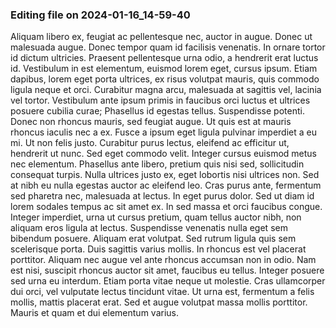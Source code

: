 

### Editing file on 2024-01-16_14-59-40

Aliquam libero ex, feugiat ac pellentesque nec, auctor in augue. Donec ut malesuada augue. Donec tempor quam id facilisis venenatis. In ornare tortor id dictum ultricies. Praesent pellentesque urna odio, a hendrerit erat luctus id. Vestibulum in est elementum, euismod lorem eget, cursus ipsum. Etiam dapibus, lorem eget porta ultrices, ex risus volutpat mauris, quis commodo ligula neque et orci. Curabitur magna arcu, malesuada at sagittis vel, lacinia vel tortor. Vestibulum ante ipsum primis in faucibus orci luctus et ultrices posuere cubilia curae; Phasellus id egestas tellus. Suspendisse potenti.
Donec non rhoncus mauris, sed feugiat augue. Ut quis est at mauris rhoncus iaculis nec a ex. Fusce a ipsum eget ligula pulvinar imperdiet a eu mi. Ut non felis justo. Curabitur purus lectus, eleifend ac efficitur ut, hendrerit ut nunc. Sed eget commodo velit. Integer cursus euismod metus nec elementum. Phasellus ante libero, pretium quis nisi sed, sollicitudin consequat turpis.
Nulla ultrices justo ex, eget lobortis nisi ultrices non. Sed at nibh eu nulla egestas auctor ac eleifend leo. Cras purus ante, fermentum sed pharetra nec, malesuada at lectus. In eget purus dolor. Sed ut diam id lorem sodales tempus ac sit amet ex. In sed massa et orci faucibus congue. Integer imperdiet, urna ut cursus pretium, quam tellus auctor nibh, non aliquam eros ligula at lectus. Suspendisse venenatis nulla eget sem bibendum posuere. Aliquam erat volutpat. Sed rutrum ligula quis sem scelerisque porta. Duis sagittis varius mollis. In rhoncus est vel placerat porttitor. Aliquam nec augue vel ante rhoncus accumsan non in odio.
Nam est nisi, suscipit rhoncus auctor sit amet, faucibus eu tellus. Integer posuere sed urna eu interdum. Etiam porta vitae neque ut molestie. Cras ullamcorper dui orci, vel vulputate lectus tincidunt vitae. Ut urna est, fermentum a felis mollis, mattis placerat erat. Sed et augue volutpat massa mollis porttitor. Mauris et quam et dui elementum varius.


